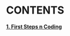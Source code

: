# CONTENTS

[**1. First Steps n Coding**](https://github.com/YordanPashev/CSharpBasics-October2021/tree/main/01.First%20Steps%20In%20Coding)
